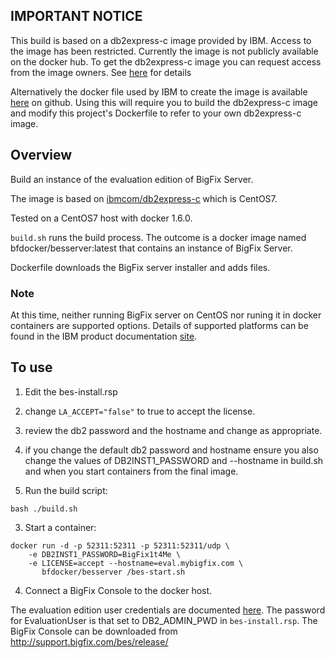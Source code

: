 ## IMPORTANT NOTICE
This build is based on a db2express-c image provided by IBM.
Access to the image has been restricted. Currently the image is not publicly available on the docker hub.
To get the db2express-c image you can request access from the image owners.
See [here](https://registry.hub.docker.com/u/ibmcom/db2express-c/) for details  

Alternatively the docker file used by IBM to create the image is available [here](https://github.com/IMC3ofC/db2express-c.docker) on github.  Using this will require you to build the db2express-c image and modify this project's Dockerfile to refer to your own db2express-c image.

## Overview

Build an instance of the evaluation edition of BigFix Server.

The image is based on [ibmcom/db2express-c](https://registry.hub.docker.com/u/ibmcom/db2express-c/) which is CentOS7.

Tested on a CentOS7 host with docker 1.6.0.

`build.sh` runs the build process.  The outcome is a docker image named bfdocker/besserver:latest that contains an instance of BigFix Server.

Dockerfile downloads the BigFix server installer and adds files.

### Note
At this time, neither running BigFix server on CentOS nor runing it in docker containers are supported options.  Details of supported platforms can be found in the IBM product documentation [site](http://www-01.ibm.com/support/docview.wss?rs=1015&uid=swg21684809).

## To use

1. Edit the bes-install.rsp
  1. change `LA_ACCEPT="false"` to true to accept the license.
  2. review the db2 password and the hostname and change as appropriate.
  3. if you change the default db2 password and hostname ensure you also change
the values of DB2INST1_PASSWORD and --hostname in build.sh and when you start
containers from the final image.

2.  Run the build script:

  `bash ./build.sh`

3.  Start a container:

  ```
  docker run -d -p 52311:52311 -p 52311:52311/udp \
      -e DB2INST1_PASSWORD=BigFix1t4Me \
      -e LICENSE=accept --hostname=eval.mybigfix.com \
	     bfdocker/besserver /bes-start.sh
  ```

4. Connect a BigFix Console to the docker host.  

  The evaluation edition user
credentials are documented [here](http://www-01.ibm.com/support/knowledgecenter/#!/SS63NW_9.2.0/com.ibm.tivoli.tem.doc_9.2/Platform/Adm/c_types_of_installation_evaluation.html).  The password for EvaluationUser is that set to
DB2_ADMIN_PWD in `bes-install.rsp`.
The BigFix Console can be downloaded from http://support.bigfix.com/bes/release/
